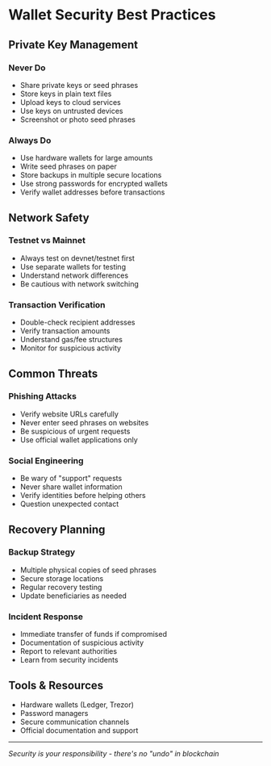 # Wallet Security Best Practices

## Private Key Management

### Never Do
- Share private keys or seed phrases
- Store keys in plain text files
- Upload keys to cloud services
- Use keys on untrusted devices
- Screenshot or photo seed phrases

### Always Do
- Use hardware wallets for large amounts
- Write seed phrases on paper
- Store backups in multiple secure locations
- Use strong passwords for encrypted wallets
- Verify wallet addresses before transactions

## Network Safety

### Testnet vs Mainnet
- Always test on devnet/testnet first
- Use separate wallets for testing
- Understand network differences
- Be cautious with network switching

### Transaction Verification
- Double-check recipient addresses
- Verify transaction amounts
- Understand gas/fee structures
- Monitor for suspicious activity

## Common Threats

### Phishing Attacks
- Verify website URLs carefully
- Never enter seed phrases on websites
- Be suspicious of urgent requests
- Use official wallet applications only

### Social Engineering
- Be wary of "support" requests
- Never share wallet information
- Verify identities before helping others
- Question unexpected contact

## Recovery Planning

### Backup Strategy
- Multiple physical copies of seed phrases
- Secure storage locations
- Regular recovery testing
- Update beneficiaries as needed

### Incident Response
- Immediate transfer of funds if compromised
- Documentation of suspicious activity
- Report to relevant authorities
- Learn from security incidents

## Tools & Resources
- Hardware wallets (Ledger, Trezor)
- Password managers
- Secure communication channels
- Official documentation and support

---
*Security is your responsibility - there's no "undo" in blockchain*
